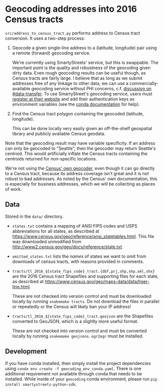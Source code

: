 # Geocoding addresses into 2016 Census tracts

`src/address_to_census_tract.py` performs address to Census tract conversion.  It uses a two-step process:

1. Geocode a given single-line address to a (latitude, longitude) pair using a remote (forward) 
geocoding service.
   
   We're currently using SmartyStreets' service, but this is swappable.  The
   important point is the quality and robustness of the geocoding given dirty
   data.  Even rough geocoding results can be useful though, as Census tracts
   are fairly large.  I believe that as long as we submit addresses free of
   any linkage to other data, we can use a commercially-available geocoding
   service without PHI concerns, c.f.  [discussion on
   #data-transfer](https://seattle-flu-study.slack.com/archives/CDTUFFQCU/p1544570425008700). 
   To use SmartyStreet's geocoding service, users must [register at their website](http://smartystreets.com/) and add their authentication keys as environment 
   variables (see the [conda documentation](https://conda.io/projects/conda/en/latest/user-guide/tasks/manage-environments.html#saving-environment-variables) for help).

2. Find the Census tract polygon containing the geocoded (latitude, longitude).

   This can be done locally very easily given an off-the-shelf geospatial library and publicly 
   available Census geodata.

Note that the geocoding result may have variable specificity.  If an address can only be geocoded to
"Seattle", then the geocoder may return Seattle's centroid.  This would artificially inflate the 
Census tracts containing the centroids returned for non-specific locations.

We're not using the [Census' own geocoder](https://www.census.gov/geo/maps-data/data/geocoder.html),
even though it can go directly to a Census tract, because its address coverage isn't great and it is
not robust to bad addresses. As noted by the Census' own documentation, this is especially for 
business addresses, which we will be collecting as places of work.

## Data

Stored in the `data/` directory.

* `states.txt` contains a mapping of ANSI FIPS codes and USPS abbreviations for all states, as 
  described at <https://www.census.gov/geo/reference/ansi_statetables.html>.  This file was
  downloaded unmodified from <http://www2.census.gov/geo/docs/reference/state.txt>.

* `omitted_states.txt` lists the _names_ of states we want to omit from downloads of census tracts, 
  with reasons provided in comments.

* `tracts/tl_2016_${state_fips_code}_tract.{dbf,prj,shp,shp.xml,shx}` are the
  2016 Census tract Shapefiles and supporting files for each state, as described at 
  <https://www.census.gov/geo/maps-data/data/tiger-line.html>.

  These are not checked into version control and must be downloaded locally by
  running `snakemake tracts`.  Do not download the files in parallel or repeatedly or the Census 
  will likely ban your IP address!

* `tracts/tl_2016_${state_fips_code}_tract.geojson` are the Shapefiles converted to GeoJSON, which 
  is a slightly more useful format.

  These are not checked into version control and must be converted locally by
  running `snakemake geojsons`.  `ogr2ogr` must be installed.

## Development

If you have conda installed, then simply install the project dependencies using 
`conda env create -f geocoding_env_conda.yaml`. There is one additional 
requirement not available through conda that needs to be installed. While 
inside of your `geocoding` conda environment, please run 
`pip install smartystreets-python-sdk`.
